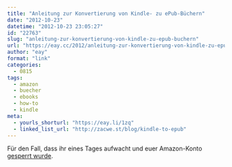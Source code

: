 ```yaml
---
title: "Anleitung zur Konvertierung von Kindle- zu ePub-Büchern"
date: "2012-10-23"
datetime: "2012-10-23 23:05:27"
id: "22763"
slug: "anleitung-zur-konvertierung-von-kindle-zu-epub-buchern"
url: "https://eay.cc/2012/anleitung-zur-konvertierung-von-kindle-zu-epub-buchern/"
author: "eay"
format: "link"
categories:
  - 0815
tags:
  - amazon
  - buecher
  - ebooks
  - how-to
  - kindle
meta:
  - yourls_shorturl: "https://eay.li/1zq"
  - linked_list_url: "http://zacwe.st/blog/kindle-to-epub"
---
```


Für den Fall, dass ihr eines Tages aufwacht und euer Amazon-Konto [gesperrt wurde](http://www.zeit.de/digital/mobil/2012-10/amazon-ebooks-konto-gesperrt).
